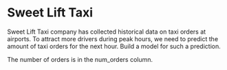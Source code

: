 # Sweet Lift Taxi
Sweet Lift Taxi company has collected historical data on taxi orders at airports. To attract more drivers during peak hours, we need to predict the amount of taxi orders for the next hour. Build a model for such a prediction.

The number of orders is in the num_orders column.
